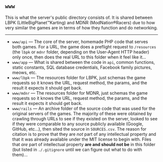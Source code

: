 ## `www`
This is what the server's public directory consists of. It is shared between LBPK (LittleBigPlanet™Karting) and MDNR (ModNation®Racers) due to how very similar the games are in terms of how they function and do networking.

---

* `www/api` — The core of the server, homemade PHP code that serves both games. For a URL, the game does a preflight request to `/resources` (the `lbpk` or `mdnr` folder, depending on the User-Agent HTTP header) only once, then does the real URL to this folder when it feel like it…
* `www/app` — What is shared between the code in `api`, common functions, static constants, SQL database credentials, Facebook family pictures, meows, etc.
* `www/lbpk` — The resources folder for LBPK, just schemas the game requests so it knows the URL, request method, the params, and the result it expects it should get back. 
* `www/mdnr` — The resources folder for MDNR, just schemas the game requests so it knows the URL, request method, the params, and the result it expects it should get back. 
* `www/rails` — An archive folder of the source code that was used for the original servers of the games. The majority of these were obtained by crawling through URLs to see if they existed on the server, looked to see if they were comparable to any source publicly available (Google, GitHub, etc…), then sited the source in `SOURCES.csv`. The reason for citation is to prove that they are *not* part of any intellectual property and that it was already available under the MIT license to begin with. Files that *are* part of intellectual property **are and should not be** in this folder (but listed in `./.gitignore` until we can figure out what to do with them)…
